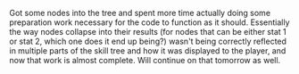 <!--
title: 20210130
-->

Got some nodes into the tree and spent more time actually doing some preparation work necessary for the code to function as it should.
Essentially the way nodes collapse into their results (for nodes that can be either stat 1 or stat 2, which one does it end up being?) wasn't being correctly reflected in multiple
parts of the skill tree and how it was displayed to the player, and now that work is almost complete. Will continue on that tomorrow as well.
